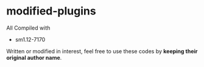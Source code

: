 # modified-plugins
All Compiled with 
- sm1.12-7170  
  
Written or modified in interest, feel free to use these codes by **keeping their original author name**.
